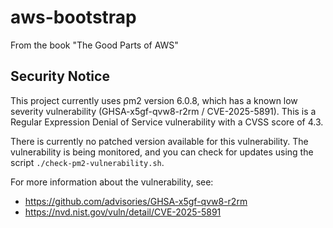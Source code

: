 # aws-bootstrap
From the book "The Good Parts of AWS"

## Security Notice

This project currently uses pm2 version 6.0.8, which has a known low severity vulnerability (GHSA-x5gf-qvw8-r2rm / CVE-2025-5891).
This is a Regular Expression Denial of Service vulnerability with a CVSS score of 4.3.

There is currently no patched version available for this vulnerability. The vulnerability is being monitored,
and you can check for updates using the script `./check-pm2-vulnerability.sh`.

For more information about the vulnerability, see:
- https://github.com/advisories/GHSA-x5gf-qvw8-r2rm
- https://nvd.nist.gov/vuln/detail/CVE-2025-5891
